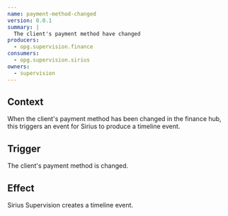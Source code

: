 ```yaml
---
name: payment-method-changed
version: 0.0.1
summary: |
  The client's payment method have changed
producers:
  - opg.supervision.finance
consumers:
  - opg.supervision.sirius
owners:
  - supervision
---
```


## Context

When the client's payment method has been changed in the finance hub, this triggers an event for Sirius to
produce a timeline event.

## Trigger

The client's payment method is changed.

## Effect

Sirius Supervision creates a timeline event.







